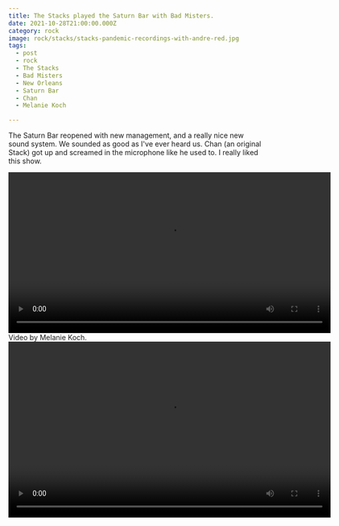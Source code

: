 ```yaml
---
title: The Stacks played the Saturn Bar with Bad Misters.
date: 2021-10-28T21:00:00.000Z
category: rock
image: rock/stacks/stacks-pandemic-recordings-with-andre-red.jpg
tags:
  - post 
  - rock
  - The Stacks
  - Bad Misters
  - New Orleans
  - Saturn Bar
  - Chan
  - Melanie Koch

---
```


The Saturn Bar reopened with new management, and a really nice new sound system. We sounded as good as I've ever heard us. Chan (an original Stack) got up and screamed in the microphone like he used to. I really liked this show.

<div style="width: 100%; text-align: center;">
  <video style="width: 640px; text-align: center;" controls loop>
  <source type="video/mp4" src="/static/video/stacks-mkoch-oct-28-2021.mp4"></source>
  <p>Your browser does not support the video element.</p>
</video>
</div>
<figcaption>Video by Melanie Koch.</figcaption>

<div style="width: 100%; text-align: center;">
  <video style="width: 640px; height: 350px;text-align: center;" controls loop>
  <source type="video/mp4" src="/static/video/bad-misters-stacks-oct-28-2021.mp4"></source>
  <p>Your browser does not support the video element.</p>
</video>
</div>
